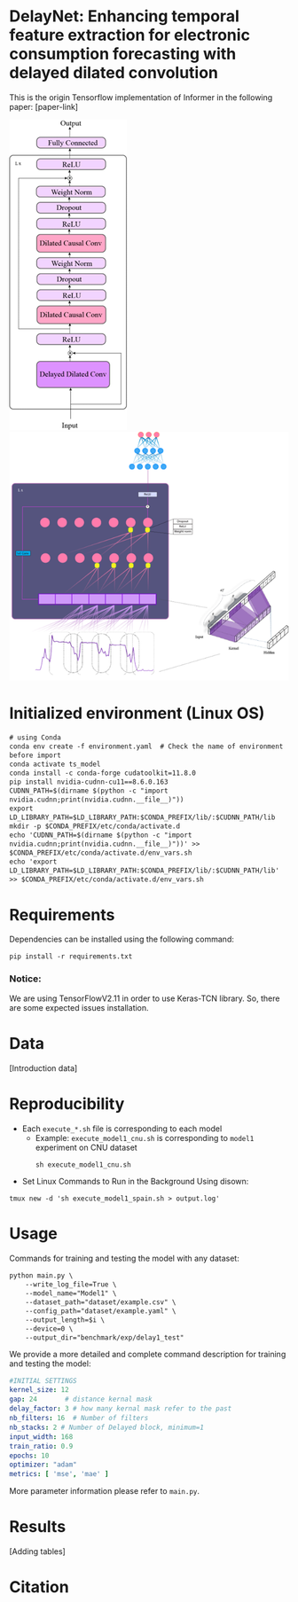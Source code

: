 # DelayNet: Enhancing temporal feature extraction for electronic consumption forecasting with delayed dilated convolution

This is the origin Tensorflow implementation of Informer in the following paper: [paper-link]

![img.png](imgs/model1.png) ![model2.png](imgs%2Fmodel2.png)
# Initialized environment (Linux OS)

```shell
# using Conda
conda env create -f environment.yaml  # Check the name of environment before import
conda activate ts_model
conda install -c conda-forge cudatoolkit=11.8.0
pip install nvidia-cudnn-cu11==8.6.0.163
CUDNN_PATH=$(dirname $(python -c "import nvidia.cudnn;print(nvidia.cudnn.__file__)"))
export LD_LIBRARY_PATH=$LD_LIBRARY_PATH:$CONDA_PREFIX/lib/:$CUDNN_PATH/lib
mkdir -p $CONDA_PREFIX/etc/conda/activate.d
echo 'CUDNN_PATH=$(dirname $(python -c "import nvidia.cudnn;print(nvidia.cudnn.__file__)"))' >> $CONDA_PREFIX/etc/conda/activate.d/env_vars.sh
echo 'export LD_LIBRARY_PATH=$LD_LIBRARY_PATH:$CONDA_PREFIX/lib/:$CUDNN_PATH/lib' >> $CONDA_PREFIX/etc/conda/activate.d/env_vars.sh

```
# Requirements
Dependencies can be installed using the following command:
```shell
pip install -r requirements.txt
`````


### Notice: 
We are using TensorFlowV2.11 in order to use Keras-TCN library. So, there are some expected issues installation.

# Data
[Introduction data]

# Reproducibility
- Each `execute_*.sh` file is corresponding to each model
  - Example: `execute_model1_cnu.sh` is corresponding to `model1` experiment on CNU dataset 
    ```shell
    sh execute_model1_cnu.sh 
    ```
- Set Linux Commands to Run in the Background Using disown:
```shell
tmux new -d 'sh execute_model1_spain.sh > output.log'
```

# Usage

Commands for training and testing the model with any dataset:

```shell
python main.py \
    --write_log_file=True \
    --model_name="Model1" \
    --dataset_path="dataset/example.csv" \
    --config_path="dataset/example.yaml" \
    --output_length=$i \
    --device=0 \
    --output_dir="benchmark/exp/delay1_test"
```

We provide a more detailed and complete command description for training and testing the model:


```yaml
#INITIAL SETTINGS
kernel_size: 12 
gap: 24       # distance kernal mask
delay_factor: 3 # how many kernal mask refer to the past
nb_filters: 16  # Number of filters 
nb_stacks: 2 # Number of Delayed block, minimum=1
input_width: 168
train_ratio: 0.9
epochs: 10
optimizer: "adam"
metrics: [ 'mse', 'mae' ]
```

More parameter information please refer to `main.py`.

# Results

[Adding tables]


# Citation